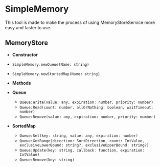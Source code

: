 # SimpleMemory

This tool is made to make the process of using MemoryStoreService more easy and faster to use.

## MemoryStore

- <b>Constructor</b><br />
- `SimpleMemory.newQueue(Name: string) ` <br />
- `SimpleMemory.newStortedMap(Name: string) ` <br />

- <b>Methods</b><br />
- <b>Queue</b>
  - `Queue:Write(value: any, expiration: number, priority: number)`
  - `Queue:Read(count: number, allOrNothing: boolean, waitTimeout: number)`
  - `Queue:Remove(value: any, expiration: number, priority: number)`
- <b>SortedMap</b>
  - `Queue:Set(key: string, value: any, expiration: number)`
  - `Queue:GetRange(direction: SortDirection, count: IntValue, exclusiveLowerBound: string?, exclusiveUpperBound: string?)`
  - `Queue:Update(key: string, callback: function, expiration: IntValue)`
  - `Queue:Remove(key: string)`
